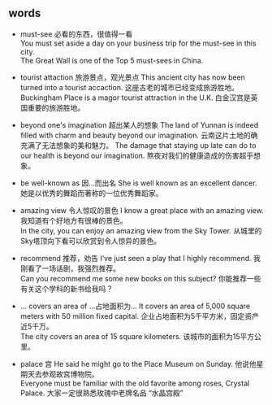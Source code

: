## words
* must-see 必看的东西，很值得一看  
You must set aside a day on your business trip for the must-see in this city.  
The Great Wall is one of the Top 5 must-sees in China.  

* tourist attaction 旅游景点，观光景点
This ancient city has now been turned into a tourist accaction. 这座古老的城市已经变成旅游胜地。  
Buckingham Place is a magor tourist attraction in the U.K. 白金汉宫是英国重要的旅游胜地。

* beyond one's imagination 超出某人的想象
The land of Yunnan is indeed filled with charm and beauty beyond our imagination. 云南这片土地的确充满了无法想象的美和魅力。
The damage that staying up late can do to our health is beyond our imagination. 熬夜对我们的健康造成的伤害超乎想象。

* be well-known as 因...而出名
She is well known as an excellent dancer. 她是以优秀的舞蹈而著称的一位优秀舞蹈家。  

* amazing view 令人惊叹的景色
I know a great place with an amazing view. 我知道有个好地方有很棒的景色。  
In the city, you can enjoy an amazing view from the Sky Tower. 从城里的Sky塔顶向下看可以欣赏到令人惊异的景色。  

* recommend 推荐，劝告
I‘ve just seen a play that I highly recommend. 我刚看了一场话剧，我强烈推荐。  
Can you recommend me some new books on this subject? 你能推荐一些有关这个学科的新书给我吗？  

* ... covers an area of ...占地面积为...
It covers an area of 5,000 square meters with 50 million fixed capital. 企业占地面积为5千平方米，固定资产近5千万。  
The city covers an area of 15 square kilometers. 该城市的面积为15平方公里。  

* palace 宫
He said he might go to the Place Museum on Sunday. 他说他星期天去参观故宫博物院。  
Everyone must be familiar with the old favorite among roses, Crystal Palace. 大家一定很熟悉玫瑰中老牌名品 “水晶宫殿”

